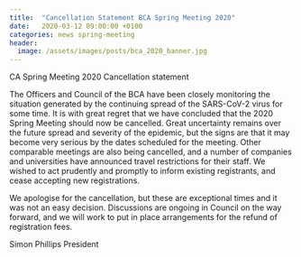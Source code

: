 ```yaml
---
title:  "Cancellation Statement BCA Spring Meeting 2020"
date:   2020-03-12 09:00:00 +0100
categories: news spring-meeting
header:
  image: /assets/images/posts/bca_2020_banner.jpg 
---
```


CA Spring Meeting 2020 Cancellation statement

The Officers and Council of the BCA have been closely monitoring the situation generated by the continuing spread of the SARS-CoV-2 virus for some time.  It is with great regret that we have concluded that the 2020 Spring Meeting should now be cancelled.  Great uncertainty remains over the future spread and severity of the epidemic, but the signs are that it may become very serious by the dates scheduled for the meeting.  Other comparable meetings are also being cancelled, and a number of companies and universities have announced travel restrictions for their staff.  We wished to act prudently and promptly to inform existing registrants, and cease accepting new registrations.

We apologise for the cancellation, but these are exceptional times and it was not an easy decision.  Discussions are ongoing in Council on the way forward, and we will work to put in place arrangements for the refund of registration fees.

Simon Phillips
President
